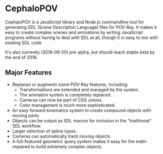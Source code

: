 # CephaloPOV

CephaloPOV is a JavaScript library and Node.js commandline tool for generating 
SDL (Scene Description Language) files for POV-Ray. It makes it easy to create 
complex scenes and animations by writing JavaScript programs without having to 
deal with SDL at all, though it is easy to mix with existing SDL code. 

It's also currently (2018-09-20) pre-alpha, but should reach stable beta by the
end of 2018.

## Major Features

* Replaces or augments some POV-Ray features, including:
  * Transformations are extended and managed by the system.
  * The animation system is completely replaced.
  * Cameras can now be part of CSG unions.
  * Color management is _much_ more sophisticated.
* An easy forward kinematics system to create compound objects with moving parts.
* Objects can be output as SDL macros for inclusion in the "traditional" SDL workflow.
* Larger selection of spline types.
* Cameras can automatically track moving objects.
* A full-featured geometric query system makes it easy for the math-impaired to build extremely complex objects.

